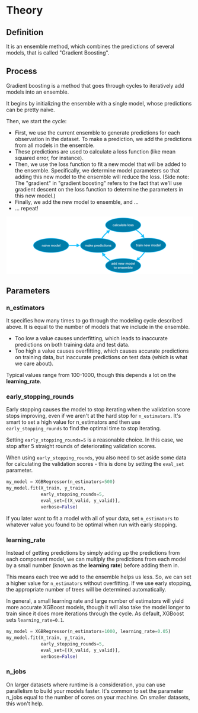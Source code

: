 # Theory

## Definition
It is an ensemble method, which combines the predictions of several models, that is called "Gradient Boosting".

## Process
Gradient boosting is a method that goes through cycles to iteratively add models into an ensemble.

It begins by initializing the ensemble with a single model, whose predictions can be pretty naive.

Then, we start the cycle:

- First, we use the current ensemble to generate predictions for each observation in the dataset. 
To make a prediction, we add the predictions from all models in the ensemble.
- These predictions are used to calculate a loss function (like mean squared error, for instance).
- Then, we use the loss function to fit a new model that will be added to the ensemble. Specifically, 
we determine model parameters so that adding this new model to the ensemble will reduce the loss. 
(Side note: The "gradient" in "gradient boosting" refers to the fact that we'll use gradient descent on 
the loss function to determine the parameters in this new model.)
- Finally, we add the new model to ensemble, and ...
- ... repeat!

![img_4.png](../images/data_science/img_4.png)

## Parameters

### n_estimators
It specifies how many times to go through the modeling cycle described above. 
It is equal to the number of models that we include in the ensemble.

- Too low a value causes underfitting, which leads to inaccurate predictions on both training data and test data.
- Too high a value causes overfitting, which causes accurate predictions on training data, 
but inaccurate predictions on test data (which is what we care about).

Typical values range from 100-1000, though this depends a lot on the **learning_rate**.

### early_stopping_rounds
Early stopping causes the model to stop iterating when the validation score stops improving, even if we aren't at 
the hard stop for `n_estimators`. It's smart to set a high value for n_estimators and then use `early_stopping_rounds` 
to find the optimal time to stop iterating.

Setting `early_stopping_rounds=5` is a reasonable choice. 
In this case, we stop after 5 straight rounds of deteriorating validation scores.

When using `early_stopping_rounds`, you also need to set aside some data for calculating the validation scores - 
this is done by setting the `eval_set` parameter.

``` python
my_model = XGBRegressor(n_estimators=500)
my_model.fit(X_train, y_train, 
             early_stopping_rounds=5, 
             eval_set=[(X_valid, y_valid)],
             verbose=False)
```

If you later want to fit a model with all of your data, 
set `n_estimators` to whatever value you found to be optimal when run with early stopping.

### learning_rate
Instead of getting predictions by simply adding up the predictions from each component model,
we can multiply the predictions from each model by a small number (known as the **learning rate**) before adding them in.

This means each tree we add to the ensemble helps us less. So, we can set a higher value for `n_estimators` without 
overfitting. If we use early stopping, the appropriate number of trees will be determined automatically.

In general, a small learning rate and large number of estimators will yield more accurate XGBoost models, 
though it will also take the model longer to train since it does more iterations through the cycle. As default, 
XGBoost sets `learning_rate=0.1`.

``` python
my_model = XGBRegressor(n_estimators=1000, learning_rate=0.05)
my_model.fit(X_train, y_train, 
             early_stopping_rounds=5, 
             eval_set=[(X_valid, y_valid)], 
             verbose=False)
```

### n_jobs
On larger datasets where runtime is a consideration, you can use parallelism to build your models faster. 
It's common to set the parameter n_jobs equal to the number of cores on your machine. On smaller datasets, this won't help.
